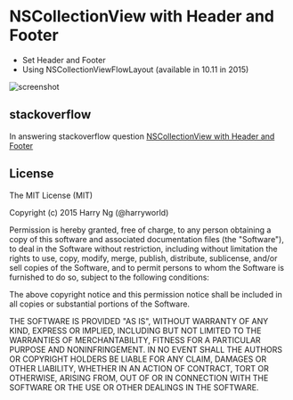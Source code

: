 # NSCollectionView with Header and Footer

- Set Header and Footer
- Using NSCollectionViewFlowLayout (available in 10.11 in 2015)

![screenshot](https://raw.githubusercontent.com/harryworld/NSCollectionView-Header-Footer/master/screenshot.png)

## stackoverflow

In answering stackoverflow question [NSCollectionView with Header and Footer](http://stackoverflow.com/questions/34758314/nscollectionview-with-header-and-footer/34759350#comment57267110_34759350)

## License

The MIT License (MIT)

Copyright (c) 2015 Harry Ng (@harryworld)

Permission is hereby granted, free of charge, to any person obtaining a copy
of this software and associated documentation files (the "Software"), to deal
in the Software without restriction, including without limitation the rights
to use, copy, modify, merge, publish, distribute, sublicense, and/or sell
copies of the Software, and to permit persons to whom the Software is
furnished to do so, subject to the following conditions:

The above copyright notice and this permission notice shall be included in
all copies or substantial portions of the Software.

THE SOFTWARE IS PROVIDED "AS IS", WITHOUT WARRANTY OF ANY KIND, EXPRESS OR
IMPLIED, INCLUDING BUT NOT LIMITED TO THE WARRANTIES OF MERCHANTABILITY,
FITNESS FOR A PARTICULAR PURPOSE AND NONINFRINGEMENT. IN NO EVENT SHALL THE
AUTHORS OR COPYRIGHT HOLDERS BE LIABLE FOR ANY CLAIM, DAMAGES OR OTHER
LIABILITY, WHETHER IN AN ACTION OF CONTRACT, TORT OR OTHERWISE, ARISING FROM,
OUT OF OR IN CONNECTION WITH THE SOFTWARE OR THE USE OR OTHER DEALINGS IN
THE SOFTWARE.

